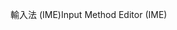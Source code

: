 <span data-ttu-id="8866b-101">輸入法 (IME)</span><span class="sxs-lookup"><span data-stu-id="8866b-101">Input Method Editor (IME)</span></span>